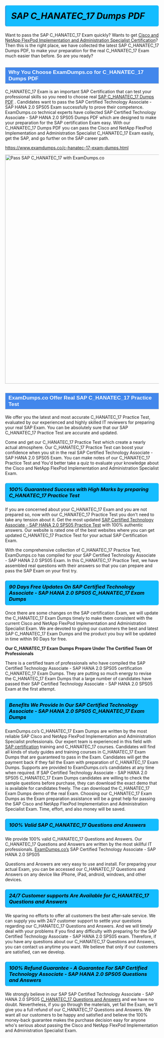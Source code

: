<h1>                <strong><span style="display: block; color: #000000; background: #14BDFF; border: 0.5px solid #AED6F1; border-left: 3px solid #3498DB; padding: .6em; border-radius: 6px;">                     <em>SAP C_HANATEC_17 <span class="exam_variation">Dumps PDF</span> </em>                </span></strong>            </h1>                        <p>Want to pass the SAP C_HANATEC_17 Exam quickly? Wants to get <a href="https://www.examdumps.co/cisco-and-netapp-flexpod-implementation-administration-specialist-exam-dumps.html">Cisco and NetApp FlexPod Implementation and Administration Specialist Certification</a>?  Then this is the right place, we have collected the             latest SAP C_HANATEC_17 <span class="exam_variation">Dumps PDF</span>, to make your preparation for the real C_HANATEC_17 Exam much easier than before. So are you ready?</p>                        <h2 style="background: #4287ec; border: 1px solid #cccccc; padding: 5px 10px;">                <span style="color: #ffffff;">                    <span style="font-size: 11pt;">                        <span style="line-height: normal;">                            <span style="font-family: Calibri,sans-serif;">                                <strong>                                    <span style="font-size: 13.0pt;">Why You Choose ExamDumps.co for C_HANATEC_17 <span class="exam_variation">Dumps PDF</span></span>                                </strong>                            </span>                        </span>                    </span>                </span>            </h2>                        <p>C_HANATEC_17 Exam is an important SAP Certification that can test your professional skills so you need to choose real <a href="https://www.examdumps.co/c-hanatec-17-exam-dumps.html">SAP C_HANATEC_17 <span class="exam_variation">Dumps PDF</span></a> .             Candidates want to pass the SAP Certified Technology Associate - SAP HANA 2.0 SPS05 Exam successfully to prove their competence. ExamDumps.co technical experts             have collected SAP Certified Technology Associate - SAP HANA 2.0 SPS05 <span class="exam_variation">Dumps PDF</span> which are designed to make your preparation for the SAP certification Exam easy. With our             C_HANATEC_17 <span class="exam_variation">Dumps PDF</span> you can pass the Cisco and NetApp FlexPod Implementation and Administration Specialist C_HANATEC_17 Exam easily, get the SAP, and go further on the SAP career path.</p>                        <p><a href="https://www.examdumps.co/c-hanatec-17-exam-dumps.html">https://www.examdumps.co/c-hanatec-17-exam-dumps.html</a></p>                        <p><a href="https://www.examdumps.co/"><img src="https://www.examdumps.co//images/banners/big-sale-20-percent-discount-offer-examdumps.jpg" class="postImage" alt="Pass SAP C_HANATEC_17 with ExamDumps.co" width="750"></a></p>                            <h2 style="background: #4287ec; border: 1px solid #cccccc; padding: 5px 10px;">                <span style="color: #ffffff;">                    <span style="font-size: 11pt;">                        <span style="line-height: normal;">                            <span style="font-family: Calibri,sans-serif;">                                <strong>                                    <span style="font-size: 13.0pt;">ExamDumps.co Offer Real SAP C_HANATEC_17 <span class="exam_variation2">Practice Test</span></span>                                </strong>                            </span>                        </span>                    </span>                </span>            </h2>                        <p>We offer you the latest and most accurate C_HANATEC_17 <span class="exam_variation2">Practice Test</span>, evaluated by our experienced and highly skilled IT reviewers for preparing your             real SAP Exam. You can be absolutely sure that our SAP C_HANATEC_17 <span class="exam_variation2">Practice Test</span> are accurate and updated.</p>                        <p>Come and get our C_HANATEC_17 <span class="exam_variation2">Practice Test</span> which create a nearly actual atmosphere. Our C_HANATEC_17 <span class="exam_variation2">Practice Test</span> can boost your confidence when you sit             in the real SAP Certified Technology Associate - SAP HANA 2.0 SPS05 Exam. You can make notes of our C_HANATEC_17 <span class="exam_variation2">Practice Test</span> and You'd better take a quiz to evaluate             your knowledge about the Cisco and NetApp FlexPod Implementation and Administration Specialist Exam.</p>                        <h3>                <strong>                    <span style="display: block; color: #000000; background: #14BDFF; border: 0.5px solid #AED6F1; border-left: 3px solid #3498DB; padding: .6em; border-radius: 6px;">                        <em>100% Guaranteed Success with High Marks by preparing C_HANATEC_17 <span class="exam_variation2">Practice Test</span></em>                    </span>                </strong>            </h3>                        <p>If you are concerned about your C_HANATEC_17 Exam and you are not prepared so, now with our C_HANATEC_17 <span class="exam_variation2">Practice Test</span> you don't need to take any tension about it.            Get the most updated <a href="https://www.examdumps.co/c-hanatec-17-exam-dumps.html">SAP Certified Technology Associate - SAP HANA 2.0 SPS05 <span class="exam_variation2">Practice Test</span></a> with 100% authentic answers. Our website is rated one of the best websites where you can             get updated C_HANATEC_17 <span class="exam_variation2">Practice Test</span> for your actual SAP Certification Exam.</p>                        <p>With the comprehensive collection of C_HANATEC_17 <span class="exam_variation2">Practice Test</span>, ExamDumps.co has compiled for your SAP Certified Technology Associate - SAP HANA 2.0 SPS05 Exam. In this C_HANATEC_17 <span class="exam_variation2">Practice Test</span>,             we have assembled real questions with their answers so that you can prepare and pass the SAP Exam on your first try.</p>                        <h3>                <strong>                    <span style="display: block; color: #000000; background: #14BDFF; border: 0.5px solid #AED6F1; border-left: 3px solid #3498DB; padding: .6em; border-radius: 6px;">                        <em>90 Days Free Updates On SAP Certified Technology Associate - SAP HANA 2.0 SPS05 C_HANATEC_17 <span class="exam_variation3">Exam Dumps</span></em>                    </span>                </strong>            </h3>                        <p>Once there are some changes on the SAP certification Exam, we will update the C_HANATEC_17 <span class="exam_variation3">Exam Dumps</span> timely to make them consistent with the current             Cisco and NetApp FlexPod Implementation and Administration Specialist Exam. We are devoted to giving our customers the best and latest SAP C_HANATEC_17 <span class="exam_variation3">Exam Dumps</span> and the product you buy             will be updated in time within 90 Days for free.</p>                        <p><strong>Our C_HANATEC_17 <span class="exam_variation3">Exam Dumps</span> Prepare Under The Certified Team Of Professionals</strong></p>                        <p>There is a certified team of professionals who have compiled the SAP Certified Technology Associate - SAP HANA 2.0 SPS05 certification             C_HANATEC_17 <span class="exam_variation3">Exam Dumps</span>. They are putting so much energy to revise the C_HANATEC_17 <span class="exam_variation3">Exam Dumps</span> that a large number of candidates have passed             their SAP Certified Technology Associate - SAP HANA 2.0 SPS05 Exam  at the first attempt.</p>                        <h3>                <strong>                    <span style="display: block; color: #000000; background: #14BDFF; border: 0.5px solid #AED6F1; border-left: 3px solid #3498DB; padding: .6em; border-radius: 6px;">                        <em>Benefits We Provide In Our SAP Certified Technology Associate - SAP HANA 2.0 SPS05 C_HANATEC_17 <span class="exam_variation3">Exam Dumps</span></em>                    </span>                </strong>            </h3>                        <p>ExamDumps.co’s C_HANATEC_17 <span class="exam_variation3">Exam Dumps</span> are written by the most reliable SAP Cisco and NetApp FlexPod Implementation and Administration Specialist professionals. Our expert team is experienced in             this field with <a href="https://www.examdumps.co/sap-exam-dumps.html">SAP certification</a> training and C_HANATEC_17 courses. Candidates will find all kinds of study guides and training courses in             C_HANATEC_17 <span class="exam_variation3">Exam Dumps</span> that are guaranteed to pass in the Exam. Candidates will get the payment back if they fail the Exam with preparation of             C_HANATEC_17 <span class="exam_variation3">Exam Dumps</span>. Supports are provided to ExamDumps.co’s candidates at any time when required. If SAP Certified Technology Associate - SAP HANA 2.0 SPS05             C_HANATEC_17 <span class="exam_variation3">Exam Dumps</span> candidates are willing to check the sample questions before purchase, they can download the exact demo that is available             for candidates freely. The can download the C_HANATEC_17 <span class="exam_variation3">Exam Dumps</span> demo of the real Exam. Choosing our C_HANATEC_17 <span class="exam_variation3">Exam Dumps</span> as the Exam preparation             assistance will be a great help for passing the SAP Cisco and NetApp FlexPod Implementation and Administration Specialist Exam. Time, effort, and also money will be saved.</p>                        <h3>                <strong>                    <span style="display: block; color: #000000; background: #14BDFF; border: 0.5px solid #AED6F1; border-left: 3px solid #3498DB; padding: .6em; border-radius: 6px;">                        <em>100% Valid SAP C_HANATEC_17 <span class="exam_variation4">Questions and Answers</span></em>                    </span>                </strong>            </h3>                        <p>We provide 100% valid C_HANATEC_17 <span class="exam_variation4">Questions and Answers</span>. Our C_HANATEC_17 <span class="exam_variation4">Questions and Answers</span> are written by the most skillful IT professionals. <a href="https://www.examdumps.co/">ExamDumps.co’s</a> SAP Certified Technology Associate - SAP HANA 2.0 SPS05</p>            <p> <span class="exam_variation4">Questions and Answers</span> are very easy to use and install. For preparing your actual Exam, you can be accessed our C_HANATEC_17 <span class="exam_variation4">Questions and Answers</span> on any device like iPhone, iPad, android, windows, and other devices.</p>                        <h3>                <strong>                    <span style="display: block; color: #000000; background: #14BDFF; border: 0.5px solid #AED6F1; border-left: 3px solid #3498DB; padding: .6em; border-radius: 6px;">                        <em>24/7 Customer supports Are Available for C_HANATEC_17 <span class="exam_variation4">Questions and Answers</span></em>                    </span>                </strong>            </h3>                        <p>We sparing no efforts to offer all customers the best after-sale service. We can supply you with 24/7 customer support to settle your             questions regarding our C_HANATEC_17 <span class="exam_variation4">Questions and Answers</span>. And we will timely deal with your problems if you find any difficulty with preparing for the             SAP Certified Technology Associate - SAP HANA 2.0 SPS05 exam. Therefore, if you have any questions about our C_HANATEC_17 <span class="exam_variation4">Questions and Answers</span>, you can contact us             anytime you want. We believe that only if our customers are satisfied, can we develop.</p>                        <h3>                <strong>                    <span style="display: block; color: #000000; background: #14BDFF; border: 0.5px solid #AED6F1; border-left: 3px solid #3498DB; padding: .6em; border-radius: 6px;">                        <em>100% Refund Guarantee - A Guarantee For SAP Certified Technology Associate - SAP HANA 2.0 SPS05 <span class="exam_variation4">Questions and Answers</span></em>                    </span>                </strong>            </h3>                        <p>We strongly believe in our SAP SAP Certified Technology Associate - SAP HANA 2.0 SPS05 <a href="https://www.examdumps.co/c-hanatec-17-exam-dumps.html">C_HANATEC_17 <span class="exam_variation4">Questions and Answers</span></a> and we have no doubt. Nevertheless, if you go through             the materials, yet fail the Exam, we'll give you a full refund of our C_HANATEC_17 <span class="exam_variation4">Questions and Answers</span>. We want all our customers to be happy and satisfied and             believe the 100% money-back guarantee makes the purchase decision easy for anyone who's serious about passing the Cisco and NetApp FlexPod Implementation and Administration Specialist Exam.</p>                    
